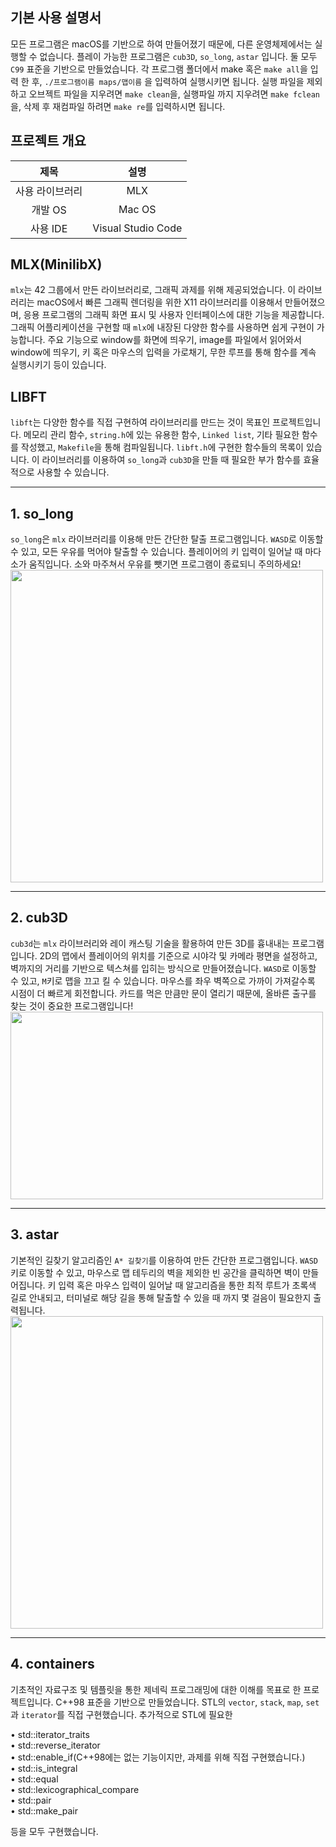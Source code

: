 ## **기본 사용 설명서**
모든 프로그램은 macOS를 기반으로 하여 만들어졌기 때문에, 다른 운영체제에서는 실행할 수 없습니다.
플레이 가능한 프로그램은 `cub3D`, `so_long`, `astar` 입니다. 둘 모두 `C99` 표준을 기반으로 만들었습니다.
각 프로그램 폴더에서 make 혹은 `make all`을 입력 한 후, `./프로그램이름 maps/맵이름` 을 입력하여 실행시키면 됩니다. 실행 파일을 제외하고 오브젝트 파일을 지우려면 `make clean`을, 실행파일 까지 지우려면 `make fclean`을, 삭제 후 재컴파일 하려면 `make re`를 입력하시면 됩니다.

## 프로젝트 개요
|제목|설명|
|:---:|:---:|
|사용 라이브러리|MLX|
|개발 OS|Mac OS|
|사용 IDE|Visual Studio Code|

## **MLX(MinilibX)**
`mlx`는 42 그룹에서 만든 라이브러리로, 그래픽 과제를 위해 제공되었습니다. 이 라이브러리는 macOS에서 빠른 그래픽 렌더링을 위한 X11 라이브러리를 이용해서 만들어졌으며, 응용 프로그램의 그래픽 화면 표시 및 사용자 인터페이스에 대한 기능을 제공합니다. 그래픽 어플리케이션을 구현할 때 `mlx`에 내장된 다양한 함수를 사용하면 쉽게 구현이 가능합니다. 주요 기능으로 window를 화면에 띄우기, image를 파일에서 읽어와서 window에 띄우기, 키 혹은 마우스의 입력을 가로채기, 무한 루프를 통해 함수를 계속 실행시키기 등이 있습니다.

## **LIBFT**
`libft`는 다양한 함수를 직접 구현하여 라이브러리를 만드는 것이 목표인 프로젝트입니다. 메모리 관리 함수, `string.h`에 있는 유용한 함수, `Linked list`, 기타 필요한 함수를 작성했고, `Makefile`을 통해 컴파일됩니다. `libft.h`에 구현한 함수들의 목록이 있습니다. 이 라이브러리를 이용하여 `so_long`과 `cub3D`을 만들 때 필요한 부가 함수를 효율적으로 사용할 수 있습니다. <br/>

---

## **1. so_long**

`so_long`은 `mlx` 라이브러리를 이용해 만든 간단한 탈출 프로그램입니다. `WASD`로 이동할 수 있고, 모든 우유를 먹어야 탈출할 수 있습니다. 플레이어의 키 입력이 일어날 때 마다 소가 움직입니다. 소와 마주쳐서 우유를 뺏기면 프로그램이 종료되니 주의하세요! </br>
<img src="https://user-images.githubusercontent.com/103979407/219643931-628671ac-4c5a-4019-9113-2b99ebde7499.gif" width="500">

---

## **2. cub3D**

`cub3d`는 `mlx` 라이브러리와 레이 캐스팅 기술을 활용하여 만든 3D를 흉내내는 프로그램입니다. 2D의 맵에서 플레이어의 위치를 기준으로 시야각 및 카메라 평면을 설정하고, 벽까지의 거리를 기반으로 텍스쳐를 입히는 방식으로 만들어졌습니다. `WASD`로 이동할 수 있고, `M`키로 맵을 끄고 킬 수 있습니다. 마우스를 좌우 벽쪽으로 가까이 가져갈수록 시점이 더 빠르게 회전합니다. 카드를 먹은 만큼만 문이 열리기 때문에, 올바른 출구를 찾는 것이 중요한 프로그램입니다! </br>
<img src="https://user-images.githubusercontent.com/103979407/219648554-bd5f8795-a460-49ce-b950-e0629f5c4205.gif" width="500" height="300">

---

## **3. astar**

기본적인 길찾기 알고리즘인 `A* 길찾기`를 이용하여 만든 간단한 프로그램입니다. `WASD`키로 이동할 수 있고, 마우스로 맵 테두리의 벽을 제외한 빈 공간을 클릭하면 벽이 만들어집니다. 키 입력 혹은 마우스 입력이 일어날 때 알고리즘을 통한 최적 루트가 초록색 길로 안내되고, 터미널로 해당 길을 통해 탈출할 수 있을 때 까지 몇 걸음이 필요한지 출력됩니다. </br>
<img src="https://user-images.githubusercontent.com/103979407/219642769-61ee77d6-c15e-4e2b-9f0d-4203a2206f14.gif" width="500">

---

## **4. containers**
기초적인 자료구조 및 템플릿을 통한 제네릭 프로그래밍에 대한 이해를 목표로 한 프로젝트입니다. C++98 표준을 기반으로 만들었습니다. STL의 `vector`, `stack`, `map`, `set`과 `iterator`를 직접 구현했습니다. 추가적으로 STL에 필요한

• std::iterator_traits </br>
• std::reverse_iterator </br>
• std::enable_if(C++98에는 없는 기능이지만, 과제를 위해 직접 구현했습니다.) </br>
• std::is_integral </br>
• std::equal </br>
• std::lexicographical_compare </br>
• std::pair </br>
• std::make_pair </br>

등을 모두 구현했습니다.
